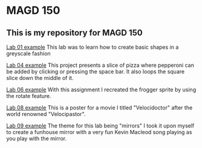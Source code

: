 # MAGD 150

 ## This is my repository for MAGD 150

[Lab 01 example](https://github.com/S-Reid-1214/MAGD150-PROJECTS/tree/gh-pages/f21magd150lab01_reid)
  This lab was to learn how to create basic shapes in a greyscale fashion
  
[Lab 04 example](https://github.com/S-Reid-1214/MAGD150-PROJECTS/tree/gh-pages/f21magd150lab04_reid)
  This project presents a slice of pizza where pepperoni can be added by clicking or pressing the space bar. It also loops the square slice down the middle of it.
  
[Lab 06 example](https://github.com/S-Reid-1214/MAGD150-PROJECTS/tree/gh-pages/f21magd150lab06_REIDzip)
  With this assignment I recreated the frogger sprite by using the rotate feature.
  
[Lab 08 example](https://github.com/S-Reid-1214/MAGD150-PROJECTS/tree/gh-pages/f21magd150_lab08_REID)
  This is a poster for a movie I titled "Velocidoctor" after the world renowned "Velocipastor".
  
[Lab 09 example](https://github.com/S-Reid-1214/MAGD150-PROJECTS/tree/gh-pages/f21magd150lab09_REID)
  The theme for this lab being "mirrors" I took it upon myself to create a funhouse mirror with a very fun Kevin Macleod song playing as you play with the mirror.
